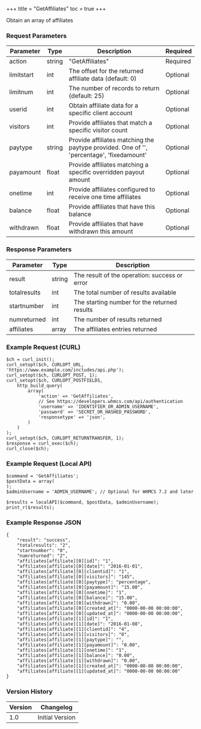 +++
title = "GetAffiliates"
toc = true
+++

Obtain an array of affiliates

### Request Parameters

| Parameter | Type | Description | Required |
| --------- | ---- | ----------- | -------- |
| action | string | "GetAffiliates" | Required |
| limitstart | int | The offset for the returned affiliate data (default: 0) | Optional |
| limitnum | int | The number of records to return (default: 25) | Optional |
| userid | int | Obtain affiliate data for a specific client account | Optional |
| visitors | int | Provide affiliates that match a specific visitor count | Optional |
| paytype | string | Provide affiliates matching the paytype provided. One of '', 'percentage', 'fixedamount' | Optional |
| payamount | float | Provide affiliates matching a specific overridden payout amount | Optional |
| onetime | int | Provide affiliates configured to receive one time affiliates | Optional |
| balance | float | Provide affiliates that have this balance | Optional |
| withdrawn | float | Provide affiliates that have withdrawn this amount | Optional |

### Response Parameters

| Parameter | Type | Description |
| --------- | ---- | ----------- |
| result | string | The result of the operation: success or error |
| totalresults | int | The total number of results available |
| startnumber | int | The starting number for the returned results |
| numreturned | int | The number of results returned |
| affiliates | array | The affiliates entries returned |


### Example Request (CURL)

```
$ch = curl_init();
curl_setopt($ch, CURLOPT_URL, 'https://www.example.com/includes/api.php');
curl_setopt($ch, CURLOPT_POST, 1);
curl_setopt($ch, CURLOPT_POSTFIELDS,
    http_build_query(
        array(
            'action' => 'GetAffiliates',
            // See https://developers.whmcs.com/api/authentication
            'username' => 'IDENTIFIER_OR_ADMIN_USERNAME',
            'password' => 'SECRET_OR_HASHED_PASSWORD',
            'responsetype' => 'json',
        )
    )
);
curl_setopt($ch, CURLOPT_RETURNTRANSFER, 1);
$response = curl_exec($ch);
curl_close($ch);
```


### Example Request (Local API)

```
$command = 'GetAffiliates';
$postData = array(
);
$adminUsername = 'ADMIN_USERNAME'; // Optional for WHMCS 7.2 and later

$results = localAPI($command, $postData, $adminUsername);
print_r($results);
```


### Example Response JSON

```
{
    "result": "success",
    "totalresults": "2",
    "startnumber": "0",
    "numreturned": "2",
    "affiliates[affiliate][0][id]": "1",
    "affiliates[affiliate][0][date]": "2016-01-01",
    "affiliates[affiliate][0][clientid]": "1",
    "affiliates[affiliate][0][visitors]": "145",
    "affiliates[affiliate][0][paytype]": "percentage",
    "affiliates[affiliate][0][payamount]": "15.00",
    "affiliates[affiliate][0][onetime]": "1",
    "affiliates[affiliate][0][balance]": "15.00",
    "affiliates[affiliate][0][withdrawn]": "0.00",
    "affiliates[affiliate][0][created_at]": "0000-00-00 00:00:00",
    "affiliates[affiliate][0][updated_at]": "0000-00-00 00:00:00",
    "affiliates[affiliate][1][id]": "1",
    "affiliates[affiliate][1][date]": "2016-01-08",
    "affiliates[affiliate][1][clientid]": "4",
    "affiliates[affiliate][1][visitors]": "0",
    "affiliates[affiliate][1][paytype]": "",
    "affiliates[affiliate][1][payamount]": "0.00",
    "affiliates[affiliate][1][onetime]": "1",
    "affiliates[affiliate][1][balance]": "0.00",
    "affiliates[affiliate][1][withdrawn]": "0.00",
    "affiliates[affiliate][1][created_at]": "0000-00-00 00:00:00",
    "affiliates[affiliate][1][updated_at]": "0000-00-00 00:00:00"
}
```


### Version History

| Version | Changelog |
| ------- | --------- |
| 1.0 | Initial Version |
